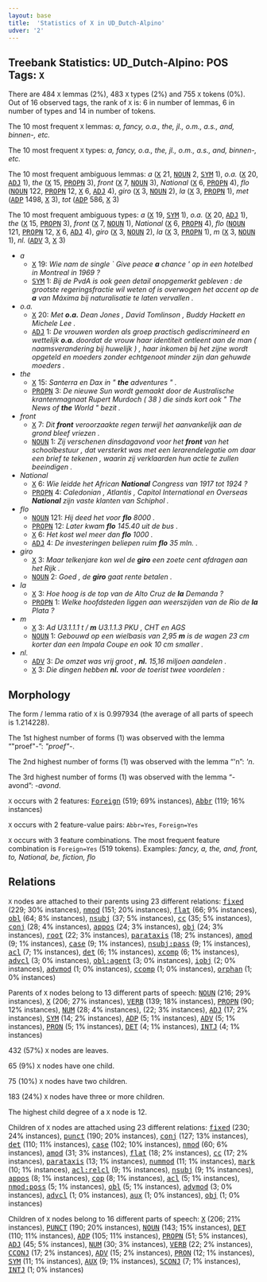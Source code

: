 ```yaml
---
layout: base
title:  'Statistics of X in UD_Dutch-Alpino'
udver: '2'
---
```


## Treebank Statistics: UD_Dutch-Alpino: POS Tags: `X`

There are 484 `X` lemmas (2%), 483 `X` types (2%) and 755 `X` tokens (0%).
Out of 16 observed tags, the rank of `X` is: 6 in number of lemmas, 6 in number of types and 14 in number of tokens.

The 10 most frequent `X` lemmas: <em>a, fancy, o.a., the, jl., o.m., a.s., and, binnen-, etc.</em>

The 10 most frequent `X` types:  <em>a, fancy, o.a., the, jl., o.m., a.s., and, binnen-, etc.</em>

The 10 most frequent ambiguous lemmas: <em>a</em> (<tt><a href="nl_alpino-pos-X.html">X</a></tt> 21, <tt><a href="nl_alpino-pos-NOUN.html">NOUN</a></tt> 2, <tt><a href="nl_alpino-pos-SYM.html">SYM</a></tt> 1), <em>o.a.</em> (<tt><a href="nl_alpino-pos-X.html">X</a></tt> 20, <tt><a href="nl_alpino-pos-ADJ.html">ADJ</a></tt> 1), <em>the</em> (<tt><a href="nl_alpino-pos-X.html">X</a></tt> 15, <tt><a href="nl_alpino-pos-PROPN.html">PROPN</a></tt> 3), <em>front</em> (<tt><a href="nl_alpino-pos-X.html">X</a></tt> 7, <tt><a href="nl_alpino-pos-NOUN.html">NOUN</a></tt> 3), <em>National</em> (<tt><a href="nl_alpino-pos-X.html">X</a></tt> 6, <tt><a href="nl_alpino-pos-PROPN.html">PROPN</a></tt> 4), <em>flo</em> (<tt><a href="nl_alpino-pos-NOUN.html">NOUN</a></tt> 122, <tt><a href="nl_alpino-pos-PROPN.html">PROPN</a></tt> 12, <tt><a href="nl_alpino-pos-X.html">X</a></tt> 6, <tt><a href="nl_alpino-pos-ADJ.html">ADJ</a></tt> 4), <em>giro</em> (<tt><a href="nl_alpino-pos-X.html">X</a></tt> 3, <tt><a href="nl_alpino-pos-NOUN.html">NOUN</a></tt> 2), <em>la</em> (<tt><a href="nl_alpino-pos-X.html">X</a></tt> 3, <tt><a href="nl_alpino-pos-PROPN.html">PROPN</a></tt> 1), <em>met</em> (<tt><a href="nl_alpino-pos-ADP.html">ADP</a></tt> 1498, <tt><a href="nl_alpino-pos-X.html">X</a></tt> 3), <em>tot</em> (<tt><a href="nl_alpino-pos-ADP.html">ADP</a></tt> 586, <tt><a href="nl_alpino-pos-X.html">X</a></tt> 3)

The 10 most frequent ambiguous types:  <em>a</em> (<tt><a href="nl_alpino-pos-X.html">X</a></tt> 19, <tt><a href="nl_alpino-pos-SYM.html">SYM</a></tt> 1), <em>o.a.</em> (<tt><a href="nl_alpino-pos-X.html">X</a></tt> 20, <tt><a href="nl_alpino-pos-ADJ.html">ADJ</a></tt> 1), <em>the</em> (<tt><a href="nl_alpino-pos-X.html">X</a></tt> 15, <tt><a href="nl_alpino-pos-PROPN.html">PROPN</a></tt> 3), <em>front</em> (<tt><a href="nl_alpino-pos-X.html">X</a></tt> 7, <tt><a href="nl_alpino-pos-NOUN.html">NOUN</a></tt> 1), <em>National</em> (<tt><a href="nl_alpino-pos-X.html">X</a></tt> 6, <tt><a href="nl_alpino-pos-PROPN.html">PROPN</a></tt> 4), <em>flo</em> (<tt><a href="nl_alpino-pos-NOUN.html">NOUN</a></tt> 121, <tt><a href="nl_alpino-pos-PROPN.html">PROPN</a></tt> 12, <tt><a href="nl_alpino-pos-X.html">X</a></tt> 6, <tt><a href="nl_alpino-pos-ADJ.html">ADJ</a></tt> 4), <em>giro</em> (<tt><a href="nl_alpino-pos-X.html">X</a></tt> 3, <tt><a href="nl_alpino-pos-NOUN.html">NOUN</a></tt> 2), <em>la</em> (<tt><a href="nl_alpino-pos-X.html">X</a></tt> 3, <tt><a href="nl_alpino-pos-PROPN.html">PROPN</a></tt> 1), <em>m</em> (<tt><a href="nl_alpino-pos-X.html">X</a></tt> 3, <tt><a href="nl_alpino-pos-NOUN.html">NOUN</a></tt> 1), <em>nl.</em> (<tt><a href="nl_alpino-pos-ADV.html">ADV</a></tt> 3, <tt><a href="nl_alpino-pos-X.html">X</a></tt> 3)


* <em>a</em>
  * <tt><a href="nl_alpino-pos-X.html">X</a></tt> 19: <em>Wie nam de single ` Give peace <b>a</b> chance ' op in een hotelbed in Montreal in 1969 ?</em>
  * <tt><a href="nl_alpino-pos-SYM.html">SYM</a></tt> 1: <em>Bij de PvdA is ook geen detail onopgemerkt gebleven : de grootste regeringsfractie wil weten of is overwogen het accent op de <b>a</b> van Máxima bij naturalisatie te laten vervallen .</em>
* <em>o.a.</em>
  * <tt><a href="nl_alpino-pos-X.html">X</a></tt> 20: <em>Met <b>o.a.</b> Dean Jones , David Tomlinson , Buddy Hackett en Michele Lee .</em>
  * <tt><a href="nl_alpino-pos-ADJ.html">ADJ</a></tt> 1: <em>De vrouwen worden als groep practisch gediscrimineerd en wettelijk <b>o.a.</b> doordat de vrouw haar identiteit ontleent aan de man ( naamsverandering bij huwelijk ) , haar inkomen bij het zijne wordt opgeteld en moeders zonder echtgenoot minder zijn dan gehuwde moeders .</em>
* <em>the</em>
  * <tt><a href="nl_alpino-pos-X.html">X</a></tt> 15: <em>Santerra en Dax in " <b>the</b> adventures " .</em>
  * <tt><a href="nl_alpino-pos-PROPN.html">PROPN</a></tt> 3: <em>De nieuwe Sun wordt gemaakt door de Australische krantenmagnaat Rupert Murdoch ( 38 ) die sinds kort ook " The News of <b>the</b> World " bezit .</em>
* <em>front</em>
  * <tt><a href="nl_alpino-pos-X.html">X</a></tt> 7: <em>Dit <b>front</b> veroorzaakte regen terwijl het aanvankelijk aan de grond bleef vriezen .</em>
  * <tt><a href="nl_alpino-pos-NOUN.html">NOUN</a></tt> 1: <em>Zij verschenen dinsdagavond voor het <b>front</b> van het schoolbestuur , dat versterkt was met een lerarendelegatie om daar een brief te tekenen , waarin zij verklaarden hun actie te zullen beeindigen .</em>
* <em>National</em>
  * <tt><a href="nl_alpino-pos-X.html">X</a></tt> 6: <em>Wie leidde het African <b>National</b> Congress van 1917 tot 1924 ?</em>
  * <tt><a href="nl_alpino-pos-PROPN.html">PROPN</a></tt> 4: <em>Caledonian , Atlantis , Capitol International en Overseas <b>National</b> zijn vaste klanten van Schiphol .</em>
* <em>flo</em>
  * <tt><a href="nl_alpino-pos-NOUN.html">NOUN</a></tt> 121: <em>Hij deed het voor <b>flo</b> 8000 .</em>
  * <tt><a href="nl_alpino-pos-PROPN.html">PROPN</a></tt> 12: <em>Later kwam <b>flo</b> 145.40 uit de bus .</em>
  * <tt><a href="nl_alpino-pos-X.html">X</a></tt> 6: <em>Het kost wel meer dan <b>flo</b> 1000 .</em>
  * <tt><a href="nl_alpino-pos-ADJ.html">ADJ</a></tt> 4: <em>De investeringen beliepen ruim <b>flo</b> 35 mln. .</em>
* <em>giro</em>
  * <tt><a href="nl_alpino-pos-X.html">X</a></tt> 3: <em>Maar telkenjare kon wel de <b>giro</b> een zoete cent afdragen aan het Rijk .</em>
  * <tt><a href="nl_alpino-pos-NOUN.html">NOUN</a></tt> 2: <em>Goed , de <b>giro</b> gaat rente betalen .</em>
* <em>la</em>
  * <tt><a href="nl_alpino-pos-X.html">X</a></tt> 3: <em>Hoe hoog is de top van de Alto Cruz de <b>la</b> Demanda ?</em>
  * <tt><a href="nl_alpino-pos-PROPN.html">PROPN</a></tt> 1: <em>Welke hoofdsteden liggen aan weerszijden van de Rio de <b>la</b> Plata ?</em>
* <em>m</em>
  * <tt><a href="nl_alpino-pos-X.html">X</a></tt> 3: <em>Ad U3.1.1.1 t / <b>m</b> U3.1.1.3 PKU , CHT en AGS</em>
  * <tt><a href="nl_alpino-pos-NOUN.html">NOUN</a></tt> 1: <em>Gebouwd op een wielbasis van 2,95 <b>m</b> is de wagen 23 cm korter dan een Impala Coupe en ook 10 cm smaller .</em>
* <em>nl.</em>
  * <tt><a href="nl_alpino-pos-ADV.html">ADV</a></tt> 3: <em>De omzet was vrij groot , <b>nl.</b> 15,16 miljoen aandelen .</em>
  * <tt><a href="nl_alpino-pos-X.html">X</a></tt> 3: <em>Die dingen hebben <b>nl.</b> voor de toerist twee voordelen :</em>

## Morphology

The form / lemma ratio of `X` is 0.997934 (the average of all parts of speech is 1.214228).

The 1st highest number of forms (1) was observed with the lemma “"proef"-”: <em>"proef"-</em>.

The 2nd highest number of forms (1) was observed with the lemma “'n”: <em>'n</em>.

The 3rd highest number of forms (1) was observed with the lemma “-avond”: <em>-avond</em>.

`X` occurs with 2 features: <tt><a href="nl_alpino-feat-Foreign.html">Foreign</a></tt> (519; 69% instances), <tt><a href="nl_alpino-feat-Abbr.html">Abbr</a></tt> (119; 16% instances)

`X` occurs with 2 feature-value pairs: `Abbr=Yes`, `Foreign=Yes`

`X` occurs with 3 feature combinations.
The most frequent feature combination is `Foreign=Yes` (519 tokens).
Examples: <em>fancy, a, the, and, front, to, National, be, fiction, flo</em>


## Relations

`X` nodes are attached to their parents using 23 different relations: <tt><a href="nl_alpino-dep-fixed.html">fixed</a></tt> (229; 30% instances), <tt><a href="nl_alpino-dep-nmod.html">nmod</a></tt> (151; 20% instances), <tt><a href="nl_alpino-dep-flat.html">flat</a></tt> (66; 9% instances), <tt><a href="nl_alpino-dep-obl.html">obl</a></tt> (64; 8% instances), <tt><a href="nl_alpino-dep-nsubj.html">nsubj</a></tt> (37; 5% instances), <tt><a href="nl_alpino-dep-cc.html">cc</a></tt> (35; 5% instances), <tt><a href="nl_alpino-dep-conj.html">conj</a></tt> (28; 4% instances), <tt><a href="nl_alpino-dep-appos.html">appos</a></tt> (24; 3% instances), <tt><a href="nl_alpino-dep-obj.html">obj</a></tt> (24; 3% instances), <tt><a href="nl_alpino-dep-root.html">root</a></tt> (22; 3% instances), <tt><a href="nl_alpino-dep-parataxis.html">parataxis</a></tt> (18; 2% instances), <tt><a href="nl_alpino-dep-amod.html">amod</a></tt> (9; 1% instances), <tt><a href="nl_alpino-dep-case.html">case</a></tt> (9; 1% instances), <tt><a href="nl_alpino-dep-nsubj-pass.html">nsubj:pass</a></tt> (9; 1% instances), <tt><a href="nl_alpino-dep-acl.html">acl</a></tt> (7; 1% instances), <tt><a href="nl_alpino-dep-det.html">det</a></tt> (6; 1% instances), <tt><a href="nl_alpino-dep-xcomp.html">xcomp</a></tt> (6; 1% instances), <tt><a href="nl_alpino-dep-advcl.html">advcl</a></tt> (3; 0% instances), <tt><a href="nl_alpino-dep-obl-agent.html">obl:agent</a></tt> (3; 0% instances), <tt><a href="nl_alpino-dep-iobj.html">iobj</a></tt> (2; 0% instances), <tt><a href="nl_alpino-dep-advmod.html">advmod</a></tt> (1; 0% instances), <tt><a href="nl_alpino-dep-ccomp.html">ccomp</a></tt> (1; 0% instances), <tt><a href="nl_alpino-dep-orphan.html">orphan</a></tt> (1; 0% instances)

Parents of `X` nodes belong to 13 different parts of speech: <tt><a href="nl_alpino-pos-NOUN.html">NOUN</a></tt> (216; 29% instances), <tt><a href="nl_alpino-pos-X.html">X</a></tt> (206; 27% instances), <tt><a href="nl_alpino-pos-VERB.html">VERB</a></tt> (139; 18% instances), <tt><a href="nl_alpino-pos-PROPN.html">PROPN</a></tt> (90; 12% instances), <tt><a href="nl_alpino-pos-NUM.html">NUM</a></tt> (28; 4% instances),  (22; 3% instances), <tt><a href="nl_alpino-pos-ADJ.html">ADJ</a></tt> (17; 2% instances), <tt><a href="nl_alpino-pos-SYM.html">SYM</a></tt> (14; 2% instances), <tt><a href="nl_alpino-pos-ADP.html">ADP</a></tt> (5; 1% instances), <tt><a href="nl_alpino-pos-ADV.html">ADV</a></tt> (5; 1% instances), <tt><a href="nl_alpino-pos-PRON.html">PRON</a></tt> (5; 1% instances), <tt><a href="nl_alpino-pos-DET.html">DET</a></tt> (4; 1% instances), <tt><a href="nl_alpino-pos-INTJ.html">INTJ</a></tt> (4; 1% instances)

432 (57%) `X` nodes are leaves.

65 (9%) `X` nodes have one child.

75 (10%) `X` nodes have two children.

183 (24%) `X` nodes have three or more children.

The highest child degree of a `X` node is 12.

Children of `X` nodes are attached using 23 different relations: <tt><a href="nl_alpino-dep-fixed.html">fixed</a></tt> (230; 24% instances), <tt><a href="nl_alpino-dep-punct.html">punct</a></tt> (190; 20% instances), <tt><a href="nl_alpino-dep-conj.html">conj</a></tt> (127; 13% instances), <tt><a href="nl_alpino-dep-det.html">det</a></tt> (110; 11% instances), <tt><a href="nl_alpino-dep-case.html">case</a></tt> (102; 10% instances), <tt><a href="nl_alpino-dep-nmod.html">nmod</a></tt> (60; 6% instances), <tt><a href="nl_alpino-dep-amod.html">amod</a></tt> (31; 3% instances), <tt><a href="nl_alpino-dep-flat.html">flat</a></tt> (18; 2% instances), <tt><a href="nl_alpino-dep-cc.html">cc</a></tt> (17; 2% instances), <tt><a href="nl_alpino-dep-parataxis.html">parataxis</a></tt> (13; 1% instances), <tt><a href="nl_alpino-dep-nummod.html">nummod</a></tt> (11; 1% instances), <tt><a href="nl_alpino-dep-mark.html">mark</a></tt> (10; 1% instances), <tt><a href="nl_alpino-dep-acl-relcl.html">acl:relcl</a></tt> (9; 1% instances), <tt><a href="nl_alpino-dep-nsubj.html">nsubj</a></tt> (9; 1% instances), <tt><a href="nl_alpino-dep-appos.html">appos</a></tt> (8; 1% instances), <tt><a href="nl_alpino-dep-cop.html">cop</a></tt> (8; 1% instances), <tt><a href="nl_alpino-dep-acl.html">acl</a></tt> (5; 1% instances), <tt><a href="nl_alpino-dep-nmod-poss.html">nmod:poss</a></tt> (5; 1% instances), <tt><a href="nl_alpino-dep-obl.html">obl</a></tt> (5; 1% instances), <tt><a href="nl_alpino-dep-advmod.html">advmod</a></tt> (3; 0% instances), <tt><a href="nl_alpino-dep-advcl.html">advcl</a></tt> (1; 0% instances), <tt><a href="nl_alpino-dep-aux.html">aux</a></tt> (1; 0% instances), <tt><a href="nl_alpino-dep-obj.html">obj</a></tt> (1; 0% instances)

Children of `X` nodes belong to 16 different parts of speech: <tt><a href="nl_alpino-pos-X.html">X</a></tt> (206; 21% instances), <tt><a href="nl_alpino-pos-PUNCT.html">PUNCT</a></tt> (190; 20% instances), <tt><a href="nl_alpino-pos-NOUN.html">NOUN</a></tt> (143; 15% instances), <tt><a href="nl_alpino-pos-DET.html">DET</a></tt> (110; 11% instances), <tt><a href="nl_alpino-pos-ADP.html">ADP</a></tt> (105; 11% instances), <tt><a href="nl_alpino-pos-PROPN.html">PROPN</a></tt> (51; 5% instances), <tt><a href="nl_alpino-pos-ADJ.html">ADJ</a></tt> (45; 5% instances), <tt><a href="nl_alpino-pos-NUM.html">NUM</a></tt> (30; 3% instances), <tt><a href="nl_alpino-pos-VERB.html">VERB</a></tt> (22; 2% instances), <tt><a href="nl_alpino-pos-CCONJ.html">CCONJ</a></tt> (17; 2% instances), <tt><a href="nl_alpino-pos-ADV.html">ADV</a></tt> (15; 2% instances), <tt><a href="nl_alpino-pos-PRON.html">PRON</a></tt> (12; 1% instances), <tt><a href="nl_alpino-pos-SYM.html">SYM</a></tt> (11; 1% instances), <tt><a href="nl_alpino-pos-AUX.html">AUX</a></tt> (9; 1% instances), <tt><a href="nl_alpino-pos-SCONJ.html">SCONJ</a></tt> (7; 1% instances), <tt><a href="nl_alpino-pos-INTJ.html">INTJ</a></tt> (1; 0% instances)

